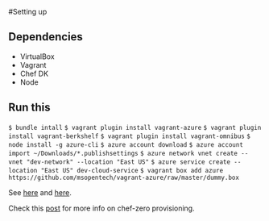 #Setting up

## Dependencies
- VirtualBox
- Vagrant
- Chef DK
- Node

## Run this
```$ bundle intall```
```$ vagrant plugin install vagrant-azure```
```$ vagrant plugin install vagrant-berkshelf```
```$ vagrant plugin install vagrant-omnibus```
```$ node install -g azure-cli```
```$ azure account download```
```$ azure account import ~/Downloads/*.publishsettings```
```$ azure network vnet create --vnet "dev-network" --location "East US"```
```$ azure service create --location "East US" dev-cloud-service```
```$ vagrant box add azure https://github.com/msopentech/vagrant-azure/raw/master/dummy.box```

See [here](https://unindented.org/articles/provision-azure-boxes-with-vagrant/) and [here](https://github.com/Azure/vagrant-azure).

Check this [post](https://christinemdraper.wordpress.com/2014/07/23/multi-node-topologies-using-vagrant-and-chef-zero/) for more info on chef-zero provisioning.
